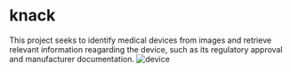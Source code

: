 # knack
This project seeks to identify medical devices from images and retrieve relevant information reagarding the device, such as its regulatory approval and manufacturer documentation.
![device](https://github.com/argus1/knack/image1.jpg?raw=true)
